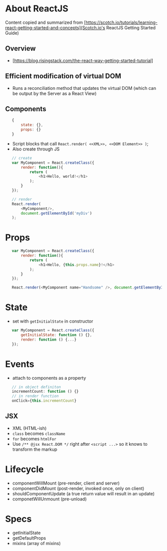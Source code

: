 # About ReactJS
Content copied and summarized from [https://scotch.io/tutorials/learning-react-getting-started-and-concepts](Scotch.io's ReactJS Getting Started Guide)

## Overview
 - [https://blog.risingstack.com/the-react-way-getting-started-tutorial]

## Efficient modification of virtual DOM
 - Runs a reconciliation method that updates the virtual DOM (which can be output by the Server as a React View)

 ## Components
 ```javascript
    {
        state: {},
        props: {}
    }
 ```
 - Script blocks that call `React.render( <<XML>>, <<DOM Element>> )`;
 - Also create through JS
 ```javascript
    // create
    var MyComponent = React.createClass({
        render: function(){
            return (
                <h1>Hello, world!</h1>
            );
        }
    });

    // render
    React.render(
        <MyComponent/>,
        document.getElementById('myDiv')
    );
```
 # Props
 ```javascript
    var MyComponent = React.createClass({
        render: function(){
            return (
                <h1>Hello, {this.props.name}!</h1>
            );
        }
    });

    React.render(<MyComponent name="Handsome" />, document.getElementById('myDiv'));
 ```
 # State
 - set with `getInitialState` in constructor
 ```javascript
    var MyComponent = React.createClass({
        getInitialState: function () {},
        render: function () {...}
    });
 ```
 # Events
 - attach to components as a property
 ```javascript
    // in object definiton
    incrementCount: function () {}
    // in render function
    onClick={this.incrementCount}
 ```

## JSX
 - XML (HTML-ish)
 - `class` becomes `className`
 - `for` becomes `htmlFor`
 - Use `/** @jsx React.DOM */` right after `<script ...>` so it knows to transform the markup

# Lifecycle
 - componentWillMount (pre-render, client and server)
 - componentDidMount (post-render, invoked once, only on client)
 - shouldComponentUpdate (a true return value will result in an update)
 - componetWillUnmount (pre-unload)

# Specs
 - getInitialState
 - getDefaultProps
 - mixins (array of mixins)
